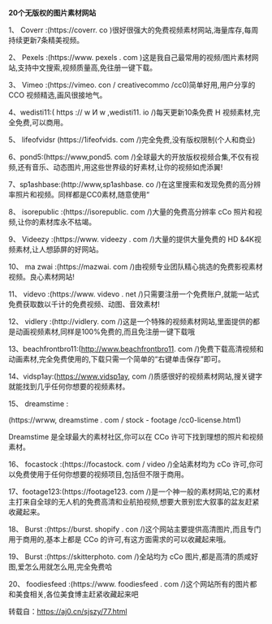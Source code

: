 **20个无版权的图片素材网站**

1、 Coverr :(https://coverr. co )很好很强大的免费视频素材网站,海量库存,每周持续更新7条精美视频。

 

2、 Pexels :(https://www. pexels . com )这是我自己最常用的视频/图片素材网站,支持中文搜索,视频质量高,免往册一键下载。

 

3、 Vimeo :(https://vimeo. con / creativecommo /cc0)简单好用,用户分享的 CCO 视频精选,画风很接地气。

 

4、wedisti11:( https :// w И w ,wedisti11. io /)每天更新10条免费 H 视频素材,完全免费,可以商用。

 

5、 lifeofvidsr (https://1ifeofvids. com /)完全免费,没有版权限制(个人和商业)

 

6、pond5:(https://www,pond5. com /)全球最大的开放版权视频合集,不仅有视频,还有音乐、动态图片,用这些世界级的好素材,让你的视频如虎添翼!

 

7、sp1ashbase:(http://www,sp1ashbase. co /)在这里搜索和发现免费的高分辨率照片和视频。同样都是CC0素材,随意使用“

 

8、 isorepublic :(https://isorepublic. com /)大量的免费高分辨率 cCo 照片和视频,让你的素材库永不枯竭。

 

9、 Videezy :(https://www. videezy . com /)大量的提供大量免费的 HD &4K视频素材,让人想舔屏的好网站。

 

10、 ma zwai :(https://mazwai. com /)由视频专业团队精心挑选的免费影视素材视频。良心素材网站!

 

11、 videvo :(https://www. videvo . net /)只需要注册一个免费账户,就能一站式免费获取数以千计的免费视频、动图、音效素材!

 

12、 vidlery :(http://vidlery. com /)这是一个特殊的视频素材网站,里面提供的都是动画视频素材,同样是100%免费的,而且免注册一键下载哦

 

13、beachfrontbro11:(http://www.beachfrontbro11. com /)免费下载高清视频和动画素材,完全免费使用的,下载只需一个简单的“右键单击保存”即可。

 

14、vidsp1ay:(https://www.vidsp1ay, com /)质感很好的视频素材网站,搜关键字就能找到几乎任何你想要的视频素材。

 

15、 dreamstime :

(https://wrww, dreamstime . com / stock - footage /cc0-license.htm1)

Dreamstime 是全球最大的素材社区,你可以在 CCo 许可下找到理想的照片和视频素材。

 

16、 focastock :(https://focastock. com / video /)全站素材均为 cCo 许可,你可以免费使用于任何你想要的视频项目,包括但不限于商用。

 

17、footage123:(https://footage123. com /)是一个神一般的素材网站,它的素材主打来自全球的无人机的免费高清和业航拍视频,想要大景别宏大叙事的盆友赶紧收藏起来。

 

18、 Burst :(https://burst. shopify . con /)这个网站主要提供高清图片,而且专门用于商用的,基本上都是 CCo 的许可,有这方面需求的可以收藏起来哦。

 

19、 Burst :(https://skitterphoto. com /)全站均为 cCo 图片,都是高清的质咸好图,爱怎么用就怎么用,完全免费哈

 

20、 foodiesfeed :(https://www. foodiesfeed . com /)这个网站所有的图片都 和美食相关,各位美食博主赶紧收藏起来吧



转载自：https://aj0.cn/sjszy/77.html